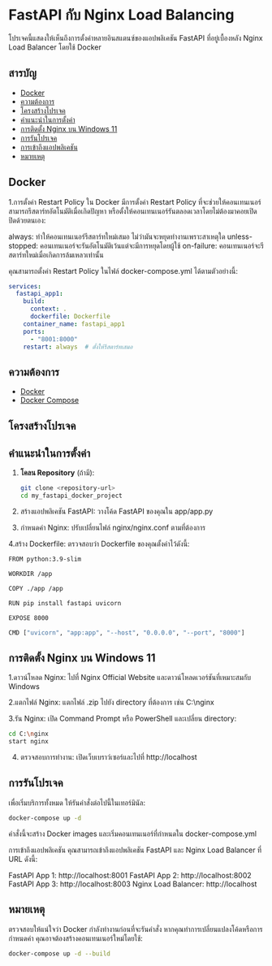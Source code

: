 # FastAPI กับ Nginx Load Balancing

โปรเจคนี้แสดงให้เห็นถึงการตั้งค่าหลายอินสแตนซ์ของแอปพลิเคชัน FastAPI ที่อยู่เบื้องหลัง Nginx Load Balancer โดยใช้ Docker

## สารบัญ

- [Docker](#Docker)
- [ความต้องการ](#ความต้องการ)
- [โครงสร้างโปรเจค](#โครงสร้างโปรเจค)
- [คำแนะนำในการตั้งค่า](#คำแนะนำในการตั้งค่า)
- [การติดตั้ง Nginx บน Windows 11](#การติดตั้ง-nginx-บน-windows-11)
- [การรันโปรเจค](#การรันโปรเจค)
- [การเข้าถึงแอปพลิเคชัน](#การเข้าถึงแอปพลิเคชัน)
- [หมายเหตุ](#หมายเหตุ)
  
## Docker
1.การตั้งค่า Restart Policy
ใน Docker มีการตั้งค่า Restart Policy ที่จะช่วยให้คอนเทนเนอร์สามารถรีสตาร์ทอัตโนมัติเมื่อเกิดปัญหา หรือตั้งให้คอนเทนเนอร์รันตลอดเวลาโดยไม่ต้องมาคอยเปิดปิดด้วยตนเอง:

always: ทำให้คอนเทนเนอร์รีสตาร์ทใหม่เสมอ ไม่ว่ามันจะหยุดทำงานเพราะสาเหตุใด
unless-stopped: คอนเทนเนอร์จะรันอัตโนมัติเว้นแต่จะมีการหยุดโดยผู้ใช้
on-failure: คอนเทนเนอร์จะรีสตาร์ทใหม่เมื่อเกิดการล้มเหลวเท่านั้น

คุณสามารถตั้งค่า Restart Policy ในไฟล์ docker-compose.yml ได้ตามตัวอย่างนี้:
```yml
services:
  fastapi_app1:
    build:
      context: .
      dockerfile: Dockerfile
    container_name: fastapi_app1
    ports:
      - "8001:8000"
    restart: always  # ตั้งให้รีสตาร์ทเสมอ
```

## ความต้องการ

- [Docker](https://www.docker.com/products/docker-desktop)
- [Docker Compose](https://docs.docker.com/compose/)

## โครงสร้างโปรเจค

## คำแนะนำในการตั้งค่า

1. **โคลน Repository** (ถ้ามี):
   ```bash
   git clone <repository-url>
   cd my_fastapi_docker_project

2. สร้างแอปพลิเคชัน FastAPI:
วางโค้ด FastAPI ของคุณใน app/app.py

3. กำหนดค่า Nginx:
ปรับเปลี่ยนไฟล์ nginx/nginx.conf ตามที่ต้องการ

4.สร้าง Dockerfile:
ตรวจสอบว่า Dockerfile ของคุณตั้งค่าไว้ดังนี้:
   ```bash
FROM python:3.9-slim

WORKDIR /app

COPY ./app /app

RUN pip install fastapi uvicorn

EXPOSE 8000

CMD ["uvicorn", "app:app", "--host", "0.0.0.0", "--port", "8000"]
```
## การติดตั้ง Nginx บน Windows 11
1.ดาวน์โหลด Nginx:
ไปที่ Nginx Official Website และดาวน์โหลดเวอร์ชันที่เหมาะสมกับ Windows

2.แตกไฟล์ Nginx:
แตกไฟล์ .zip ไปยัง directory ที่ต้องการ เช่น C:\nginx

3.รัน Nginx:
เปิด Command Prompt หรือ PowerShell และเปลี่ยน directory:
```bash
cd C:\nginx
start nginx
```
4. ตรวจสอบการทำงาน:
เปิดเว็บเบราว์เซอร์และไปที่ http://localhost

## การรันโปรเจค
เพื่อเริ่มบริการทั้งหมด ให้รันคำสั่งต่อไปนี้ในเทอร์มินัล:
```bash
docker-compose up -d
```
คำสั่งนี้จะสร้าง Docker images และเริ่มคอนเทนเนอร์ที่กำหนดใน docker-compose.yml

การเข้าถึงแอปพลิเคชัน
คุณสามารถเข้าถึงแอปพลิเคชัน FastAPI และ Nginx Load Balancer ที่ URL ดังนี้:

FastAPI App 1: http://localhost:8001
FastAPI App 2: http://localhost:8002
FastAPI App 3: http://localhost:8003
Nginx Load Balancer: http://localhost


## หมายเหตุ
ตรวจสอบให้แน่ใจว่า Docker กำลังทำงานก่อนที่จะรันคำสั่ง
หากคุณทำการเปลี่ยนแปลงโค้ดหรือการกำหนดค่า คุณอาจต้องสร้างคอนเทนเนอร์ใหม่โดยใช้:
```bash
docker-compose up -d --build
```




